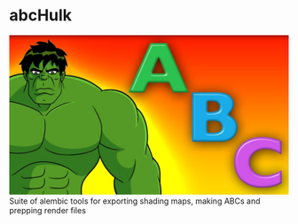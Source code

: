 # abcHulk
![](https://raw.githubusercontent.com/brentorama/abcHulk/master/abcHulk.PNG)
Suite of alembic tools for exporting shading maps, making ABCs and prepping render files
